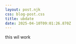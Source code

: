 ```yaml
---
layout: post.njk
css: blog-post.css
title: ubdate
date: 2025-04-10T09:01:26.870Z
---
```

t﻿his wil work
